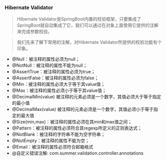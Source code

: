 ### Hibernate Validator 

>Hibernate Validator是SpringBoot内置的校验框架，只要集成了SpringBoot就自动集成了它，我们可以通过在对象上面使用它提供的注解来完成参数校验。

> 我们先来了解下常用的注解，对Hibernate Validator所提供的校验功能有个印象。

- @Null：被注释的属性必须为null；
- @NotNull：被注释的属性不能为null；
- @AssertTrue：被注释的属性必须为true；
- @AssertFalse：被注释的属性必须为false；
- @Min：被注释的属性必须大于等于其value值；
- @Max：被注释的属性必须小于等于其value值；
- @DecimalMin(value)    被注释的元素必须是一个数字，其值必须大于等于指定的最小值
- @DecimalMax(value)    被注释的元素必须是一个数字，其值必须小于等于指定的最大值
- @Size(min,max)：被注释的属性必须在其min和max值之间；
- @Pattern：被注释的属性必须符合其regexp所定义的正则表达式；
- @NotBlank：被注释的字符串不能为空字符串；
- @NotEmpty：被注释的属性不能为空；
- @Email：被注释的属性必须符合邮箱格式
- @自定义错误注解: com.summer.validation.controller.annotations
